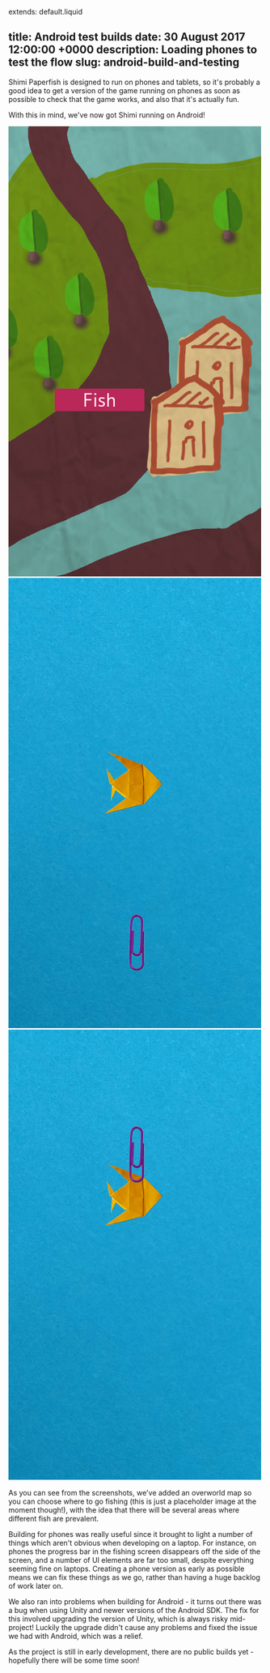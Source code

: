 extends: default.liquid

title: Android test builds
date: 30 August 2017 12:00:00 +0000
description: Loading phones to test the flow
slug: android-build-and-testing
---

Shimi Paperfish is designed to run on phones and tablets, so it's probably a good idea to get a version of the game running on phones as soon as possible to check that the game works, and also that it's actually fun.

With this in mind, we've now got Shimi running on Android!

<div class="gallery">
    <img src="/img/shimipaperfish-map2.png" alt="Overworld map placeholder" />
    <img src="/img/shimipaperfish-fishing1.png" alt="Fishing" />
    <img src="/img/shimipaperfish-fishing2.png" alt="Fishing" />
</div>

As you can see from the screenshots, we've added an overworld map so you can choose where to go fishing (this is just a placeholder image at the moment though!), with the idea that there will be several areas where different fish are prevalent.

Building for phones was really useful since it brought to light a number of things which aren't obvious when developing on a laptop. For instance, on phones the progress bar in the fishing screen disappears off the side of the screen, and a number of UI elements are far too small, despite everything seeming fine on laptops. Creating a phone version as early as possible means we can fix these things as we go, rather than having a huge backlog of work later on.

We also ran into problems when building for Android - it turns out there was a bug when using Unity and newer versions of the Android SDK. The fix for this involved upgrading the version of Unity, which is always risky mid-project! Luckily the upgrade didn't cause any problems and fixed the issue we had with Android, which was a relief.

As the project is still in early development, there are no public builds yet - hopefully there will be some time soon!
